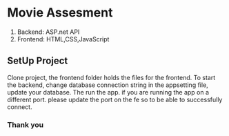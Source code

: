 # Movie Assesment

1. Backend: ASP.net API
2. Frontend: HTML,CSS,JavaScript

## SetUp Project
Clone project, the frontend folder holds the files for the frontend.
To start the backend, change database connection string in the appsetting file, update your database. The run the app. if you are running the app on a different port. please update the port on the fe so to be able to successfully connect.

### Thank you
 
